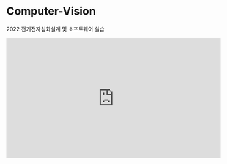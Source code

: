 # Computer-Vision
2022 전기전자심화설계 및 소프트웨어 실습

<iframe width="560" height="315" src="https://www.youtube.com/embed/Yb73jKMvRn8" title="YouTube video player" frameborder="0" allow="accelerometer; autoplay; clipboard-write; encrypted-media; gyroscope; picture-in-picture; web-share" allowfullscreen></iframe>
